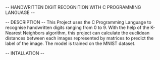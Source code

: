 -- HANDWRITTEN DIGIT RECOGNITION WITH C PROGRAMMING LANGUAGE --

-- DESCRIPTION --
This Project uses the C Programming Language to recognise handwritten digits ranging from 0 to 9.
With the help of the K-Nearest Neighbors algorithm, this project can calculate the euclidean distances between
each images represented by matrices to predict the label of the image. The model is trained on the MNIST dataset.

-- INTALLATION --
